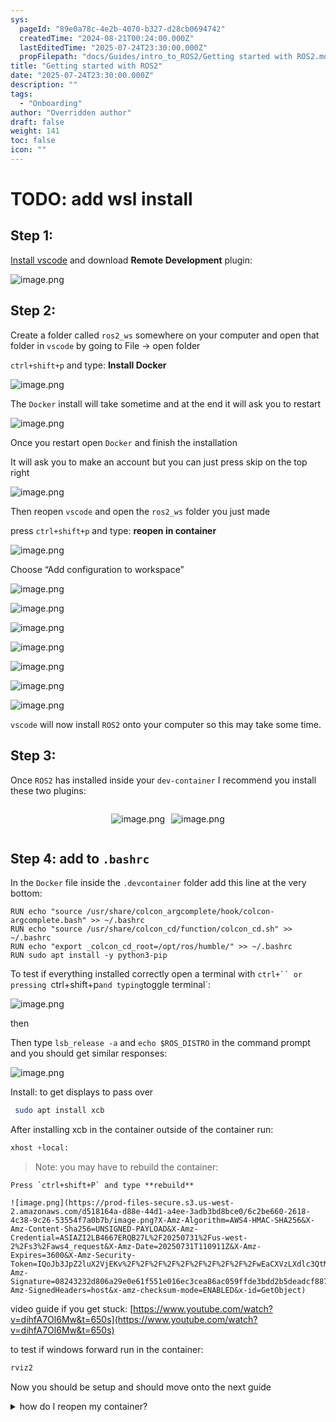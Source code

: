 ```yaml
---
sys:
  pageId: "89e0a78c-4e2b-4070-b327-d28cb0694742"
  createdTime: "2024-08-21T00:24:00.000Z"
  lastEditedTime: "2025-07-24T23:30:00.000Z"
  propFilepath: "docs/Guides/intro_to_ROS2/Getting started with ROS2.md"
title: "Getting started with ROS2"
date: "2025-07-24T23:30:00.000Z"
description: ""
tags:
  - "Onboarding"
author: "Overridden author"
draft: false
weight: 141
toc: false
icon: ""
---
```


# TODO: add wsl install

## Step 1:

[Install vscode](https://code.visualstudio.com/download) and download **Remote Development** plugin:

![image.png](https://prod-files-secure.s3.us-west-2.amazonaws.com/d518164a-d88e-44d1-a4ee-3adb3bd8bce0/efb52993-1881-4a40-b95e-6f020334f022/image.png?X-Amz-Algorithm=AWS4-HMAC-SHA256&X-Amz-Content-Sha256=UNSIGNED-PAYLOAD&X-Amz-Credential=ASIAZI2LB466SDC74PJZ%2F20250731%2Fus-west-2%2Fs3%2Faws4_request&X-Amz-Date=20250731T110900Z&X-Amz-Expires=3600&X-Amz-Security-Token=IQoJb3JpZ2luX2VjEKn%2F%2F%2F%2F%2F%2F%2F%2F%2F%2FwEaCXVzLXdlc3QtMiJHMEUCIF1iXCOC4CSnoJ7IeiVbQh6bxsjklutmriSQMnfogo7IAiEAoqg7kZXm7IoKAHXa7mA2FDpjibVrGUVHigbjq5jJRycqiAQI0f%2F%2F%2F%2F%2F%2F%2F%2F%2F%2FARAAGgw2Mzc0MjMxODM4MDUiDENXUS7LoGy5cQuIDCrcA9B%2BxcHpRBdYsMqB30wU3c1Eazv2V%2FHeJcaBhYxM6kVvLHE54ce2hqTSRUvXjoyV0SqwvT5qFlpO6jaRxSpm08bY%2FW3LqqcJgWEw0XrDLOYM6pwHzeAGLIVBDSQpWSbJF8V6DwngdPB7Em39qBXSN6ScqdsaGIfEsMwy5valnB9LmOUTK0a%2FpW%2FYmhpWwydu8DunsTtXxYaazz%2BQSlxMDLkxDXxjdoZdAmLktwkjVV0P8MDYMI2loC4HBQ5gj5VMwT81wnmSNAyQSDQvWuc4bmUIjtd5L7dJzrZJS%2Bhsgmc4PIuNkkdq0IUC0Zv%2BAD%2FFdExoEKWDkiS131bmnyl4AvMi9L6zzZ91%2FWTIv%2BlsjtlkuzEiSYqOeu1i3S9aoFFVLNnuRPz8Y%2FQuWzqZzBvrxhVR1%2Bfny3pTol4FQLjAgI0qcOG2JKaYlGkSqR1%2BvLcbFmcTYd6gz0w5U%2BktNmAdUbDcP%2B2X43aQZjFX7ZmzFCITUYcEH%2Bh%2BNgCh69HynWqg%2BxGmnH5TM5V%2BZc0diTkcNoHTjq2GWpC38JnHr%2Bd2LHowct4JYK%2F5Q1S5wqoTxg07s429iNjGOQYzJ9HE%2FRifGt1ZH87PlVktNarmZTLNJyf19lYt88WH%2Bih%2BQw%2FdMNzOrMQGOqUBQ64eqORbiVDnKgs2h7Es7Dl0mphycKI00FPpUdoy0BS4ErJKA66%2BeeYcmwl%2FVoM4kadNQLl22s8nCsOy1%2Ff%2FeQvSSEtnwtetLaVgbEE6iGfKIXtemoPjJnlFC53sbzdbIRk4f0nF3fduEaO1Vc8if3NrCdY9X39dF9LaLzwj6k6ILDlrA3ofdbfgqjhk1VnQvEhq%2FNXRZOPStTCaHESMRzn%2BIzZC&X-Amz-Signature=06c54a286a53a0477c98d7bc5c1568e97a79cb510b5e0764eb49ff404a198f71&X-Amz-SignedHeaders=host&x-amz-checksum-mode=ENABLED&x-id=GetObject)

## Step 2:

Create a folder called `ros2_ws` somewhere on your computer and open that folder in `vscode` by going to File → open folder 

`ctrl+shift+p` and type: **Install Docker**

![image.png](https://prod-files-secure.s3.us-west-2.amazonaws.com/d518164a-d88e-44d1-a4ee-3adb3bd8bce0/2269dc0e-1cd5-47ff-bceb-c04ad9b2eab0/image.png?X-Amz-Algorithm=AWS4-HMAC-SHA256&X-Amz-Content-Sha256=UNSIGNED-PAYLOAD&X-Amz-Credential=ASIAZI2LB466SDC74PJZ%2F20250731%2Fus-west-2%2Fs3%2Faws4_request&X-Amz-Date=20250731T110900Z&X-Amz-Expires=3600&X-Amz-Security-Token=IQoJb3JpZ2luX2VjEKn%2F%2F%2F%2F%2F%2F%2F%2F%2F%2FwEaCXVzLXdlc3QtMiJHMEUCIF1iXCOC4CSnoJ7IeiVbQh6bxsjklutmriSQMnfogo7IAiEAoqg7kZXm7IoKAHXa7mA2FDpjibVrGUVHigbjq5jJRycqiAQI0f%2F%2F%2F%2F%2F%2F%2F%2F%2F%2FARAAGgw2Mzc0MjMxODM4MDUiDENXUS7LoGy5cQuIDCrcA9B%2BxcHpRBdYsMqB30wU3c1Eazv2V%2FHeJcaBhYxM6kVvLHE54ce2hqTSRUvXjoyV0SqwvT5qFlpO6jaRxSpm08bY%2FW3LqqcJgWEw0XrDLOYM6pwHzeAGLIVBDSQpWSbJF8V6DwngdPB7Em39qBXSN6ScqdsaGIfEsMwy5valnB9LmOUTK0a%2FpW%2FYmhpWwydu8DunsTtXxYaazz%2BQSlxMDLkxDXxjdoZdAmLktwkjVV0P8MDYMI2loC4HBQ5gj5VMwT81wnmSNAyQSDQvWuc4bmUIjtd5L7dJzrZJS%2Bhsgmc4PIuNkkdq0IUC0Zv%2BAD%2FFdExoEKWDkiS131bmnyl4AvMi9L6zzZ91%2FWTIv%2BlsjtlkuzEiSYqOeu1i3S9aoFFVLNnuRPz8Y%2FQuWzqZzBvrxhVR1%2Bfny3pTol4FQLjAgI0qcOG2JKaYlGkSqR1%2BvLcbFmcTYd6gz0w5U%2BktNmAdUbDcP%2B2X43aQZjFX7ZmzFCITUYcEH%2Bh%2BNgCh69HynWqg%2BxGmnH5TM5V%2BZc0diTkcNoHTjq2GWpC38JnHr%2Bd2LHowct4JYK%2F5Q1S5wqoTxg07s429iNjGOQYzJ9HE%2FRifGt1ZH87PlVktNarmZTLNJyf19lYt88WH%2Bih%2BQw%2FdMNzOrMQGOqUBQ64eqORbiVDnKgs2h7Es7Dl0mphycKI00FPpUdoy0BS4ErJKA66%2BeeYcmwl%2FVoM4kadNQLl22s8nCsOy1%2Ff%2FeQvSSEtnwtetLaVgbEE6iGfKIXtemoPjJnlFC53sbzdbIRk4f0nF3fduEaO1Vc8if3NrCdY9X39dF9LaLzwj6k6ILDlrA3ofdbfgqjhk1VnQvEhq%2FNXRZOPStTCaHESMRzn%2BIzZC&X-Amz-Signature=528971bf9d5f48cb8347fdad250221ed99c1b553245b9cb5d0c283253c6e216b&X-Amz-SignedHeaders=host&x-amz-checksum-mode=ENABLED&x-id=GetObject)

The `Docker` install will take sometime and at the end it will ask you to restart

![image.png](https://prod-files-secure.s3.us-west-2.amazonaws.com/d518164a-d88e-44d1-a4ee-3adb3bd8bce0/ed233f78-be33-4b1f-b89c-9c346c0e961e/image.png?X-Amz-Algorithm=AWS4-HMAC-SHA256&X-Amz-Content-Sha256=UNSIGNED-PAYLOAD&X-Amz-Credential=ASIAZI2LB466SDC74PJZ%2F20250731%2Fus-west-2%2Fs3%2Faws4_request&X-Amz-Date=20250731T110900Z&X-Amz-Expires=3600&X-Amz-Security-Token=IQoJb3JpZ2luX2VjEKn%2F%2F%2F%2F%2F%2F%2F%2F%2F%2FwEaCXVzLXdlc3QtMiJHMEUCIF1iXCOC4CSnoJ7IeiVbQh6bxsjklutmriSQMnfogo7IAiEAoqg7kZXm7IoKAHXa7mA2FDpjibVrGUVHigbjq5jJRycqiAQI0f%2F%2F%2F%2F%2F%2F%2F%2F%2F%2FARAAGgw2Mzc0MjMxODM4MDUiDENXUS7LoGy5cQuIDCrcA9B%2BxcHpRBdYsMqB30wU3c1Eazv2V%2FHeJcaBhYxM6kVvLHE54ce2hqTSRUvXjoyV0SqwvT5qFlpO6jaRxSpm08bY%2FW3LqqcJgWEw0XrDLOYM6pwHzeAGLIVBDSQpWSbJF8V6DwngdPB7Em39qBXSN6ScqdsaGIfEsMwy5valnB9LmOUTK0a%2FpW%2FYmhpWwydu8DunsTtXxYaazz%2BQSlxMDLkxDXxjdoZdAmLktwkjVV0P8MDYMI2loC4HBQ5gj5VMwT81wnmSNAyQSDQvWuc4bmUIjtd5L7dJzrZJS%2Bhsgmc4PIuNkkdq0IUC0Zv%2BAD%2FFdExoEKWDkiS131bmnyl4AvMi9L6zzZ91%2FWTIv%2BlsjtlkuzEiSYqOeu1i3S9aoFFVLNnuRPz8Y%2FQuWzqZzBvrxhVR1%2Bfny3pTol4FQLjAgI0qcOG2JKaYlGkSqR1%2BvLcbFmcTYd6gz0w5U%2BktNmAdUbDcP%2B2X43aQZjFX7ZmzFCITUYcEH%2Bh%2BNgCh69HynWqg%2BxGmnH5TM5V%2BZc0diTkcNoHTjq2GWpC38JnHr%2Bd2LHowct4JYK%2F5Q1S5wqoTxg07s429iNjGOQYzJ9HE%2FRifGt1ZH87PlVktNarmZTLNJyf19lYt88WH%2Bih%2BQw%2FdMNzOrMQGOqUBQ64eqORbiVDnKgs2h7Es7Dl0mphycKI00FPpUdoy0BS4ErJKA66%2BeeYcmwl%2FVoM4kadNQLl22s8nCsOy1%2Ff%2FeQvSSEtnwtetLaVgbEE6iGfKIXtemoPjJnlFC53sbzdbIRk4f0nF3fduEaO1Vc8if3NrCdY9X39dF9LaLzwj6k6ILDlrA3ofdbfgqjhk1VnQvEhq%2FNXRZOPStTCaHESMRzn%2BIzZC&X-Amz-Signature=fe5537d5f0fe93a9df9bdfbb720785e646a3a057bb3cd37fcc3787b1a696b80a&X-Amz-SignedHeaders=host&x-amz-checksum-mode=ENABLED&x-id=GetObject)

Once you restart open `Docker` and finish the installation

It will ask you to make an account but you can just press skip on the top right

![image.png](https://prod-files-secure.s3.us-west-2.amazonaws.com/d518164a-d88e-44d1-a4ee-3adb3bd8bce0/21010ad9-1659-4fd9-9f59-9932a09b2a3d/image.png?X-Amz-Algorithm=AWS4-HMAC-SHA256&X-Amz-Content-Sha256=UNSIGNED-PAYLOAD&X-Amz-Credential=ASIAZI2LB466SDC74PJZ%2F20250731%2Fus-west-2%2Fs3%2Faws4_request&X-Amz-Date=20250731T110900Z&X-Amz-Expires=3600&X-Amz-Security-Token=IQoJb3JpZ2luX2VjEKn%2F%2F%2F%2F%2F%2F%2F%2F%2F%2FwEaCXVzLXdlc3QtMiJHMEUCIF1iXCOC4CSnoJ7IeiVbQh6bxsjklutmriSQMnfogo7IAiEAoqg7kZXm7IoKAHXa7mA2FDpjibVrGUVHigbjq5jJRycqiAQI0f%2F%2F%2F%2F%2F%2F%2F%2F%2F%2FARAAGgw2Mzc0MjMxODM4MDUiDENXUS7LoGy5cQuIDCrcA9B%2BxcHpRBdYsMqB30wU3c1Eazv2V%2FHeJcaBhYxM6kVvLHE54ce2hqTSRUvXjoyV0SqwvT5qFlpO6jaRxSpm08bY%2FW3LqqcJgWEw0XrDLOYM6pwHzeAGLIVBDSQpWSbJF8V6DwngdPB7Em39qBXSN6ScqdsaGIfEsMwy5valnB9LmOUTK0a%2FpW%2FYmhpWwydu8DunsTtXxYaazz%2BQSlxMDLkxDXxjdoZdAmLktwkjVV0P8MDYMI2loC4HBQ5gj5VMwT81wnmSNAyQSDQvWuc4bmUIjtd5L7dJzrZJS%2Bhsgmc4PIuNkkdq0IUC0Zv%2BAD%2FFdExoEKWDkiS131bmnyl4AvMi9L6zzZ91%2FWTIv%2BlsjtlkuzEiSYqOeu1i3S9aoFFVLNnuRPz8Y%2FQuWzqZzBvrxhVR1%2Bfny3pTol4FQLjAgI0qcOG2JKaYlGkSqR1%2BvLcbFmcTYd6gz0w5U%2BktNmAdUbDcP%2B2X43aQZjFX7ZmzFCITUYcEH%2Bh%2BNgCh69HynWqg%2BxGmnH5TM5V%2BZc0diTkcNoHTjq2GWpC38JnHr%2Bd2LHowct4JYK%2F5Q1S5wqoTxg07s429iNjGOQYzJ9HE%2FRifGt1ZH87PlVktNarmZTLNJyf19lYt88WH%2Bih%2BQw%2FdMNzOrMQGOqUBQ64eqORbiVDnKgs2h7Es7Dl0mphycKI00FPpUdoy0BS4ErJKA66%2BeeYcmwl%2FVoM4kadNQLl22s8nCsOy1%2Ff%2FeQvSSEtnwtetLaVgbEE6iGfKIXtemoPjJnlFC53sbzdbIRk4f0nF3fduEaO1Vc8if3NrCdY9X39dF9LaLzwj6k6ILDlrA3ofdbfgqjhk1VnQvEhq%2FNXRZOPStTCaHESMRzn%2BIzZC&X-Amz-Signature=8fb936b816eb3abb513dbd84fa51114237b1617ece7f0cdc7ee2f673c37e5fc3&X-Amz-SignedHeaders=host&x-amz-checksum-mode=ENABLED&x-id=GetObject)

Then reopen `vscode` and open the `ros2_ws` folder you just made

press `ctrl+shift+p` and type: **reopen in container**

![image.png](https://prod-files-secure.s3.us-west-2.amazonaws.com/d518164a-d88e-44d1-a4ee-3adb3bd8bce0/4e93b8c2-41ad-488c-8095-c74205196118/image.png?X-Amz-Algorithm=AWS4-HMAC-SHA256&X-Amz-Content-Sha256=UNSIGNED-PAYLOAD&X-Amz-Credential=ASIAZI2LB466SDC74PJZ%2F20250731%2Fus-west-2%2Fs3%2Faws4_request&X-Amz-Date=20250731T110900Z&X-Amz-Expires=3600&X-Amz-Security-Token=IQoJb3JpZ2luX2VjEKn%2F%2F%2F%2F%2F%2F%2F%2F%2F%2FwEaCXVzLXdlc3QtMiJHMEUCIF1iXCOC4CSnoJ7IeiVbQh6bxsjklutmriSQMnfogo7IAiEAoqg7kZXm7IoKAHXa7mA2FDpjibVrGUVHigbjq5jJRycqiAQI0f%2F%2F%2F%2F%2F%2F%2F%2F%2F%2FARAAGgw2Mzc0MjMxODM4MDUiDENXUS7LoGy5cQuIDCrcA9B%2BxcHpRBdYsMqB30wU3c1Eazv2V%2FHeJcaBhYxM6kVvLHE54ce2hqTSRUvXjoyV0SqwvT5qFlpO6jaRxSpm08bY%2FW3LqqcJgWEw0XrDLOYM6pwHzeAGLIVBDSQpWSbJF8V6DwngdPB7Em39qBXSN6ScqdsaGIfEsMwy5valnB9LmOUTK0a%2FpW%2FYmhpWwydu8DunsTtXxYaazz%2BQSlxMDLkxDXxjdoZdAmLktwkjVV0P8MDYMI2loC4HBQ5gj5VMwT81wnmSNAyQSDQvWuc4bmUIjtd5L7dJzrZJS%2Bhsgmc4PIuNkkdq0IUC0Zv%2BAD%2FFdExoEKWDkiS131bmnyl4AvMi9L6zzZ91%2FWTIv%2BlsjtlkuzEiSYqOeu1i3S9aoFFVLNnuRPz8Y%2FQuWzqZzBvrxhVR1%2Bfny3pTol4FQLjAgI0qcOG2JKaYlGkSqR1%2BvLcbFmcTYd6gz0w5U%2BktNmAdUbDcP%2B2X43aQZjFX7ZmzFCITUYcEH%2Bh%2BNgCh69HynWqg%2BxGmnH5TM5V%2BZc0diTkcNoHTjq2GWpC38JnHr%2Bd2LHowct4JYK%2F5Q1S5wqoTxg07s429iNjGOQYzJ9HE%2FRifGt1ZH87PlVktNarmZTLNJyf19lYt88WH%2Bih%2BQw%2FdMNzOrMQGOqUBQ64eqORbiVDnKgs2h7Es7Dl0mphycKI00FPpUdoy0BS4ErJKA66%2BeeYcmwl%2FVoM4kadNQLl22s8nCsOy1%2Ff%2FeQvSSEtnwtetLaVgbEE6iGfKIXtemoPjJnlFC53sbzdbIRk4f0nF3fduEaO1Vc8if3NrCdY9X39dF9LaLzwj6k6ILDlrA3ofdbfgqjhk1VnQvEhq%2FNXRZOPStTCaHESMRzn%2BIzZC&X-Amz-Signature=e20c54bad481de03773005dee63dd1746d1c173537b1593e793d4eba71566271&X-Amz-SignedHeaders=host&x-amz-checksum-mode=ENABLED&x-id=GetObject)

Choose “Add configuration to workspace”

![image.png](https://prod-files-secure.s3.us-west-2.amazonaws.com/d518164a-d88e-44d1-a4ee-3adb3bd8bce0/9560b282-5060-4989-ba37-97e7b2c22476/image.png?X-Amz-Algorithm=AWS4-HMAC-SHA256&X-Amz-Content-Sha256=UNSIGNED-PAYLOAD&X-Amz-Credential=ASIAZI2LB466SDC74PJZ%2F20250731%2Fus-west-2%2Fs3%2Faws4_request&X-Amz-Date=20250731T110900Z&X-Amz-Expires=3600&X-Amz-Security-Token=IQoJb3JpZ2luX2VjEKn%2F%2F%2F%2F%2F%2F%2F%2F%2F%2FwEaCXVzLXdlc3QtMiJHMEUCIF1iXCOC4CSnoJ7IeiVbQh6bxsjklutmriSQMnfogo7IAiEAoqg7kZXm7IoKAHXa7mA2FDpjibVrGUVHigbjq5jJRycqiAQI0f%2F%2F%2F%2F%2F%2F%2F%2F%2F%2FARAAGgw2Mzc0MjMxODM4MDUiDENXUS7LoGy5cQuIDCrcA9B%2BxcHpRBdYsMqB30wU3c1Eazv2V%2FHeJcaBhYxM6kVvLHE54ce2hqTSRUvXjoyV0SqwvT5qFlpO6jaRxSpm08bY%2FW3LqqcJgWEw0XrDLOYM6pwHzeAGLIVBDSQpWSbJF8V6DwngdPB7Em39qBXSN6ScqdsaGIfEsMwy5valnB9LmOUTK0a%2FpW%2FYmhpWwydu8DunsTtXxYaazz%2BQSlxMDLkxDXxjdoZdAmLktwkjVV0P8MDYMI2loC4HBQ5gj5VMwT81wnmSNAyQSDQvWuc4bmUIjtd5L7dJzrZJS%2Bhsgmc4PIuNkkdq0IUC0Zv%2BAD%2FFdExoEKWDkiS131bmnyl4AvMi9L6zzZ91%2FWTIv%2BlsjtlkuzEiSYqOeu1i3S9aoFFVLNnuRPz8Y%2FQuWzqZzBvrxhVR1%2Bfny3pTol4FQLjAgI0qcOG2JKaYlGkSqR1%2BvLcbFmcTYd6gz0w5U%2BktNmAdUbDcP%2B2X43aQZjFX7ZmzFCITUYcEH%2Bh%2BNgCh69HynWqg%2BxGmnH5TM5V%2BZc0diTkcNoHTjq2GWpC38JnHr%2Bd2LHowct4JYK%2F5Q1S5wqoTxg07s429iNjGOQYzJ9HE%2FRifGt1ZH87PlVktNarmZTLNJyf19lYt88WH%2Bih%2BQw%2FdMNzOrMQGOqUBQ64eqORbiVDnKgs2h7Es7Dl0mphycKI00FPpUdoy0BS4ErJKA66%2BeeYcmwl%2FVoM4kadNQLl22s8nCsOy1%2Ff%2FeQvSSEtnwtetLaVgbEE6iGfKIXtemoPjJnlFC53sbzdbIRk4f0nF3fduEaO1Vc8if3NrCdY9X39dF9LaLzwj6k6ILDlrA3ofdbfgqjhk1VnQvEhq%2FNXRZOPStTCaHESMRzn%2BIzZC&X-Amz-Signature=5f5f5a03d3bbb050ea90eb782df09601d90ee857889169cba7412d5a41954356&X-Amz-SignedHeaders=host&x-amz-checksum-mode=ENABLED&x-id=GetObject)

![image.png](https://prod-files-secure.s3.us-west-2.amazonaws.com/d518164a-d88e-44d1-a4ee-3adb3bd8bce0/2ee63f81-886b-48e8-a553-dc6e5eac99e4/image.png?X-Amz-Algorithm=AWS4-HMAC-SHA256&X-Amz-Content-Sha256=UNSIGNED-PAYLOAD&X-Amz-Credential=ASIAZI2LB466SDC74PJZ%2F20250731%2Fus-west-2%2Fs3%2Faws4_request&X-Amz-Date=20250731T110900Z&X-Amz-Expires=3600&X-Amz-Security-Token=IQoJb3JpZ2luX2VjEKn%2F%2F%2F%2F%2F%2F%2F%2F%2F%2FwEaCXVzLXdlc3QtMiJHMEUCIF1iXCOC4CSnoJ7IeiVbQh6bxsjklutmriSQMnfogo7IAiEAoqg7kZXm7IoKAHXa7mA2FDpjibVrGUVHigbjq5jJRycqiAQI0f%2F%2F%2F%2F%2F%2F%2F%2F%2F%2FARAAGgw2Mzc0MjMxODM4MDUiDENXUS7LoGy5cQuIDCrcA9B%2BxcHpRBdYsMqB30wU3c1Eazv2V%2FHeJcaBhYxM6kVvLHE54ce2hqTSRUvXjoyV0SqwvT5qFlpO6jaRxSpm08bY%2FW3LqqcJgWEw0XrDLOYM6pwHzeAGLIVBDSQpWSbJF8V6DwngdPB7Em39qBXSN6ScqdsaGIfEsMwy5valnB9LmOUTK0a%2FpW%2FYmhpWwydu8DunsTtXxYaazz%2BQSlxMDLkxDXxjdoZdAmLktwkjVV0P8MDYMI2loC4HBQ5gj5VMwT81wnmSNAyQSDQvWuc4bmUIjtd5L7dJzrZJS%2Bhsgmc4PIuNkkdq0IUC0Zv%2BAD%2FFdExoEKWDkiS131bmnyl4AvMi9L6zzZ91%2FWTIv%2BlsjtlkuzEiSYqOeu1i3S9aoFFVLNnuRPz8Y%2FQuWzqZzBvrxhVR1%2Bfny3pTol4FQLjAgI0qcOG2JKaYlGkSqR1%2BvLcbFmcTYd6gz0w5U%2BktNmAdUbDcP%2B2X43aQZjFX7ZmzFCITUYcEH%2Bh%2BNgCh69HynWqg%2BxGmnH5TM5V%2BZc0diTkcNoHTjq2GWpC38JnHr%2Bd2LHowct4JYK%2F5Q1S5wqoTxg07s429iNjGOQYzJ9HE%2FRifGt1ZH87PlVktNarmZTLNJyf19lYt88WH%2Bih%2BQw%2FdMNzOrMQGOqUBQ64eqORbiVDnKgs2h7Es7Dl0mphycKI00FPpUdoy0BS4ErJKA66%2BeeYcmwl%2FVoM4kadNQLl22s8nCsOy1%2Ff%2FeQvSSEtnwtetLaVgbEE6iGfKIXtemoPjJnlFC53sbzdbIRk4f0nF3fduEaO1Vc8if3NrCdY9X39dF9LaLzwj6k6ILDlrA3ofdbfgqjhk1VnQvEhq%2FNXRZOPStTCaHESMRzn%2BIzZC&X-Amz-Signature=494beadb9e90f23a1cc50e79dab58395234657058db127908612fd6e1a8d141c&X-Amz-SignedHeaders=host&x-amz-checksum-mode=ENABLED&x-id=GetObject)

![image.png](https://prod-files-secure.s3.us-west-2.amazonaws.com/d518164a-d88e-44d1-a4ee-3adb3bd8bce0/e0fd626c-c8b6-4b2c-95d1-fa4c26514504/image.png?X-Amz-Algorithm=AWS4-HMAC-SHA256&X-Amz-Content-Sha256=UNSIGNED-PAYLOAD&X-Amz-Credential=ASIAZI2LB466SDC74PJZ%2F20250731%2Fus-west-2%2Fs3%2Faws4_request&X-Amz-Date=20250731T110900Z&X-Amz-Expires=3600&X-Amz-Security-Token=IQoJb3JpZ2luX2VjEKn%2F%2F%2F%2F%2F%2F%2F%2F%2F%2FwEaCXVzLXdlc3QtMiJHMEUCIF1iXCOC4CSnoJ7IeiVbQh6bxsjklutmriSQMnfogo7IAiEAoqg7kZXm7IoKAHXa7mA2FDpjibVrGUVHigbjq5jJRycqiAQI0f%2F%2F%2F%2F%2F%2F%2F%2F%2F%2FARAAGgw2Mzc0MjMxODM4MDUiDENXUS7LoGy5cQuIDCrcA9B%2BxcHpRBdYsMqB30wU3c1Eazv2V%2FHeJcaBhYxM6kVvLHE54ce2hqTSRUvXjoyV0SqwvT5qFlpO6jaRxSpm08bY%2FW3LqqcJgWEw0XrDLOYM6pwHzeAGLIVBDSQpWSbJF8V6DwngdPB7Em39qBXSN6ScqdsaGIfEsMwy5valnB9LmOUTK0a%2FpW%2FYmhpWwydu8DunsTtXxYaazz%2BQSlxMDLkxDXxjdoZdAmLktwkjVV0P8MDYMI2loC4HBQ5gj5VMwT81wnmSNAyQSDQvWuc4bmUIjtd5L7dJzrZJS%2Bhsgmc4PIuNkkdq0IUC0Zv%2BAD%2FFdExoEKWDkiS131bmnyl4AvMi9L6zzZ91%2FWTIv%2BlsjtlkuzEiSYqOeu1i3S9aoFFVLNnuRPz8Y%2FQuWzqZzBvrxhVR1%2Bfny3pTol4FQLjAgI0qcOG2JKaYlGkSqR1%2BvLcbFmcTYd6gz0w5U%2BktNmAdUbDcP%2B2X43aQZjFX7ZmzFCITUYcEH%2Bh%2BNgCh69HynWqg%2BxGmnH5TM5V%2BZc0diTkcNoHTjq2GWpC38JnHr%2Bd2LHowct4JYK%2F5Q1S5wqoTxg07s429iNjGOQYzJ9HE%2FRifGt1ZH87PlVktNarmZTLNJyf19lYt88WH%2Bih%2BQw%2FdMNzOrMQGOqUBQ64eqORbiVDnKgs2h7Es7Dl0mphycKI00FPpUdoy0BS4ErJKA66%2BeeYcmwl%2FVoM4kadNQLl22s8nCsOy1%2Ff%2FeQvSSEtnwtetLaVgbEE6iGfKIXtemoPjJnlFC53sbzdbIRk4f0nF3fduEaO1Vc8if3NrCdY9X39dF9LaLzwj6k6ILDlrA3ofdbfgqjhk1VnQvEhq%2FNXRZOPStTCaHESMRzn%2BIzZC&X-Amz-Signature=b2e3884c0634da9f1ca2ab4c743b8422224dd77b2caaa3e63aec37013c409d4b&X-Amz-SignedHeaders=host&x-amz-checksum-mode=ENABLED&x-id=GetObject)

![image.png](https://prod-files-secure.s3.us-west-2.amazonaws.com/d518164a-d88e-44d1-a4ee-3adb3bd8bce0/a2e13f50-d2ab-4719-a4c2-7ced634bfc9d/image.png?X-Amz-Algorithm=AWS4-HMAC-SHA256&X-Amz-Content-Sha256=UNSIGNED-PAYLOAD&X-Amz-Credential=ASIAZI2LB466SDC74PJZ%2F20250731%2Fus-west-2%2Fs3%2Faws4_request&X-Amz-Date=20250731T110900Z&X-Amz-Expires=3600&X-Amz-Security-Token=IQoJb3JpZ2luX2VjEKn%2F%2F%2F%2F%2F%2F%2F%2F%2F%2FwEaCXVzLXdlc3QtMiJHMEUCIF1iXCOC4CSnoJ7IeiVbQh6bxsjklutmriSQMnfogo7IAiEAoqg7kZXm7IoKAHXa7mA2FDpjibVrGUVHigbjq5jJRycqiAQI0f%2F%2F%2F%2F%2F%2F%2F%2F%2F%2FARAAGgw2Mzc0MjMxODM4MDUiDENXUS7LoGy5cQuIDCrcA9B%2BxcHpRBdYsMqB30wU3c1Eazv2V%2FHeJcaBhYxM6kVvLHE54ce2hqTSRUvXjoyV0SqwvT5qFlpO6jaRxSpm08bY%2FW3LqqcJgWEw0XrDLOYM6pwHzeAGLIVBDSQpWSbJF8V6DwngdPB7Em39qBXSN6ScqdsaGIfEsMwy5valnB9LmOUTK0a%2FpW%2FYmhpWwydu8DunsTtXxYaazz%2BQSlxMDLkxDXxjdoZdAmLktwkjVV0P8MDYMI2loC4HBQ5gj5VMwT81wnmSNAyQSDQvWuc4bmUIjtd5L7dJzrZJS%2Bhsgmc4PIuNkkdq0IUC0Zv%2BAD%2FFdExoEKWDkiS131bmnyl4AvMi9L6zzZ91%2FWTIv%2BlsjtlkuzEiSYqOeu1i3S9aoFFVLNnuRPz8Y%2FQuWzqZzBvrxhVR1%2Bfny3pTol4FQLjAgI0qcOG2JKaYlGkSqR1%2BvLcbFmcTYd6gz0w5U%2BktNmAdUbDcP%2B2X43aQZjFX7ZmzFCITUYcEH%2Bh%2BNgCh69HynWqg%2BxGmnH5TM5V%2BZc0diTkcNoHTjq2GWpC38JnHr%2Bd2LHowct4JYK%2F5Q1S5wqoTxg07s429iNjGOQYzJ9HE%2FRifGt1ZH87PlVktNarmZTLNJyf19lYt88WH%2Bih%2BQw%2FdMNzOrMQGOqUBQ64eqORbiVDnKgs2h7Es7Dl0mphycKI00FPpUdoy0BS4ErJKA66%2BeeYcmwl%2FVoM4kadNQLl22s8nCsOy1%2Ff%2FeQvSSEtnwtetLaVgbEE6iGfKIXtemoPjJnlFC53sbzdbIRk4f0nF3fduEaO1Vc8if3NrCdY9X39dF9LaLzwj6k6ILDlrA3ofdbfgqjhk1VnQvEhq%2FNXRZOPStTCaHESMRzn%2BIzZC&X-Amz-Signature=835e3969d31df5fbe093ff564f85bbda9c1f347cf72f3175079cbfad68c0cc7d&X-Amz-SignedHeaders=host&x-amz-checksum-mode=ENABLED&x-id=GetObject)

![image.png](https://prod-files-secure.s3.us-west-2.amazonaws.com/d518164a-d88e-44d1-a4ee-3adb3bd8bce0/6cc478ad-aaba-4bf7-9fcc-403277ab896c/image.png?X-Amz-Algorithm=AWS4-HMAC-SHA256&X-Amz-Content-Sha256=UNSIGNED-PAYLOAD&X-Amz-Credential=ASIAZI2LB466SDC74PJZ%2F20250731%2Fus-west-2%2Fs3%2Faws4_request&X-Amz-Date=20250731T110900Z&X-Amz-Expires=3600&X-Amz-Security-Token=IQoJb3JpZ2luX2VjEKn%2F%2F%2F%2F%2F%2F%2F%2F%2F%2FwEaCXVzLXdlc3QtMiJHMEUCIF1iXCOC4CSnoJ7IeiVbQh6bxsjklutmriSQMnfogo7IAiEAoqg7kZXm7IoKAHXa7mA2FDpjibVrGUVHigbjq5jJRycqiAQI0f%2F%2F%2F%2F%2F%2F%2F%2F%2F%2FARAAGgw2Mzc0MjMxODM4MDUiDENXUS7LoGy5cQuIDCrcA9B%2BxcHpRBdYsMqB30wU3c1Eazv2V%2FHeJcaBhYxM6kVvLHE54ce2hqTSRUvXjoyV0SqwvT5qFlpO6jaRxSpm08bY%2FW3LqqcJgWEw0XrDLOYM6pwHzeAGLIVBDSQpWSbJF8V6DwngdPB7Em39qBXSN6ScqdsaGIfEsMwy5valnB9LmOUTK0a%2FpW%2FYmhpWwydu8DunsTtXxYaazz%2BQSlxMDLkxDXxjdoZdAmLktwkjVV0P8MDYMI2loC4HBQ5gj5VMwT81wnmSNAyQSDQvWuc4bmUIjtd5L7dJzrZJS%2Bhsgmc4PIuNkkdq0IUC0Zv%2BAD%2FFdExoEKWDkiS131bmnyl4AvMi9L6zzZ91%2FWTIv%2BlsjtlkuzEiSYqOeu1i3S9aoFFVLNnuRPz8Y%2FQuWzqZzBvrxhVR1%2Bfny3pTol4FQLjAgI0qcOG2JKaYlGkSqR1%2BvLcbFmcTYd6gz0w5U%2BktNmAdUbDcP%2B2X43aQZjFX7ZmzFCITUYcEH%2Bh%2BNgCh69HynWqg%2BxGmnH5TM5V%2BZc0diTkcNoHTjq2GWpC38JnHr%2Bd2LHowct4JYK%2F5Q1S5wqoTxg07s429iNjGOQYzJ9HE%2FRifGt1ZH87PlVktNarmZTLNJyf19lYt88WH%2Bih%2BQw%2FdMNzOrMQGOqUBQ64eqORbiVDnKgs2h7Es7Dl0mphycKI00FPpUdoy0BS4ErJKA66%2BeeYcmwl%2FVoM4kadNQLl22s8nCsOy1%2Ff%2FeQvSSEtnwtetLaVgbEE6iGfKIXtemoPjJnlFC53sbzdbIRk4f0nF3fduEaO1Vc8if3NrCdY9X39dF9LaLzwj6k6ILDlrA3ofdbfgqjhk1VnQvEhq%2FNXRZOPStTCaHESMRzn%2BIzZC&X-Amz-Signature=b765493d82cf0204c96ac34259da2ab84636339f20e6bf28f55149497d494ae8&X-Amz-SignedHeaders=host&x-amz-checksum-mode=ENABLED&x-id=GetObject)

![image.png](https://prod-files-secure.s3.us-west-2.amazonaws.com/d518164a-d88e-44d1-a4ee-3adb3bd8bce0/53255b28-f75e-430f-b9e3-c0ac8577e42b/image.png?X-Amz-Algorithm=AWS4-HMAC-SHA256&X-Amz-Content-Sha256=UNSIGNED-PAYLOAD&X-Amz-Credential=ASIAZI2LB466SDC74PJZ%2F20250731%2Fus-west-2%2Fs3%2Faws4_request&X-Amz-Date=20250731T110900Z&X-Amz-Expires=3600&X-Amz-Security-Token=IQoJb3JpZ2luX2VjEKn%2F%2F%2F%2F%2F%2F%2F%2F%2F%2FwEaCXVzLXdlc3QtMiJHMEUCIF1iXCOC4CSnoJ7IeiVbQh6bxsjklutmriSQMnfogo7IAiEAoqg7kZXm7IoKAHXa7mA2FDpjibVrGUVHigbjq5jJRycqiAQI0f%2F%2F%2F%2F%2F%2F%2F%2F%2F%2FARAAGgw2Mzc0MjMxODM4MDUiDENXUS7LoGy5cQuIDCrcA9B%2BxcHpRBdYsMqB30wU3c1Eazv2V%2FHeJcaBhYxM6kVvLHE54ce2hqTSRUvXjoyV0SqwvT5qFlpO6jaRxSpm08bY%2FW3LqqcJgWEw0XrDLOYM6pwHzeAGLIVBDSQpWSbJF8V6DwngdPB7Em39qBXSN6ScqdsaGIfEsMwy5valnB9LmOUTK0a%2FpW%2FYmhpWwydu8DunsTtXxYaazz%2BQSlxMDLkxDXxjdoZdAmLktwkjVV0P8MDYMI2loC4HBQ5gj5VMwT81wnmSNAyQSDQvWuc4bmUIjtd5L7dJzrZJS%2Bhsgmc4PIuNkkdq0IUC0Zv%2BAD%2FFdExoEKWDkiS131bmnyl4AvMi9L6zzZ91%2FWTIv%2BlsjtlkuzEiSYqOeu1i3S9aoFFVLNnuRPz8Y%2FQuWzqZzBvrxhVR1%2Bfny3pTol4FQLjAgI0qcOG2JKaYlGkSqR1%2BvLcbFmcTYd6gz0w5U%2BktNmAdUbDcP%2B2X43aQZjFX7ZmzFCITUYcEH%2Bh%2BNgCh69HynWqg%2BxGmnH5TM5V%2BZc0diTkcNoHTjq2GWpC38JnHr%2Bd2LHowct4JYK%2F5Q1S5wqoTxg07s429iNjGOQYzJ9HE%2FRifGt1ZH87PlVktNarmZTLNJyf19lYt88WH%2Bih%2BQw%2FdMNzOrMQGOqUBQ64eqORbiVDnKgs2h7Es7Dl0mphycKI00FPpUdoy0BS4ErJKA66%2BeeYcmwl%2FVoM4kadNQLl22s8nCsOy1%2Ff%2FeQvSSEtnwtetLaVgbEE6iGfKIXtemoPjJnlFC53sbzdbIRk4f0nF3fduEaO1Vc8if3NrCdY9X39dF9LaLzwj6k6ILDlrA3ofdbfgqjhk1VnQvEhq%2FNXRZOPStTCaHESMRzn%2BIzZC&X-Amz-Signature=888d9589d193d1d698054979a7f7052cb13a7a53389bd51afab3fd57527ec1b4&X-Amz-SignedHeaders=host&x-amz-checksum-mode=ENABLED&x-id=GetObject)

![image.png](https://prod-files-secure.s3.us-west-2.amazonaws.com/d518164a-d88e-44d1-a4ee-3adb3bd8bce0/7c562767-5af9-4ffb-97d1-327bcdf4ee00/image.png?X-Amz-Algorithm=AWS4-HMAC-SHA256&X-Amz-Content-Sha256=UNSIGNED-PAYLOAD&X-Amz-Credential=ASIAZI2LB466SDC74PJZ%2F20250731%2Fus-west-2%2Fs3%2Faws4_request&X-Amz-Date=20250731T110900Z&X-Amz-Expires=3600&X-Amz-Security-Token=IQoJb3JpZ2luX2VjEKn%2F%2F%2F%2F%2F%2F%2F%2F%2F%2FwEaCXVzLXdlc3QtMiJHMEUCIF1iXCOC4CSnoJ7IeiVbQh6bxsjklutmriSQMnfogo7IAiEAoqg7kZXm7IoKAHXa7mA2FDpjibVrGUVHigbjq5jJRycqiAQI0f%2F%2F%2F%2F%2F%2F%2F%2F%2F%2FARAAGgw2Mzc0MjMxODM4MDUiDENXUS7LoGy5cQuIDCrcA9B%2BxcHpRBdYsMqB30wU3c1Eazv2V%2FHeJcaBhYxM6kVvLHE54ce2hqTSRUvXjoyV0SqwvT5qFlpO6jaRxSpm08bY%2FW3LqqcJgWEw0XrDLOYM6pwHzeAGLIVBDSQpWSbJF8V6DwngdPB7Em39qBXSN6ScqdsaGIfEsMwy5valnB9LmOUTK0a%2FpW%2FYmhpWwydu8DunsTtXxYaazz%2BQSlxMDLkxDXxjdoZdAmLktwkjVV0P8MDYMI2loC4HBQ5gj5VMwT81wnmSNAyQSDQvWuc4bmUIjtd5L7dJzrZJS%2Bhsgmc4PIuNkkdq0IUC0Zv%2BAD%2FFdExoEKWDkiS131bmnyl4AvMi9L6zzZ91%2FWTIv%2BlsjtlkuzEiSYqOeu1i3S9aoFFVLNnuRPz8Y%2FQuWzqZzBvrxhVR1%2Bfny3pTol4FQLjAgI0qcOG2JKaYlGkSqR1%2BvLcbFmcTYd6gz0w5U%2BktNmAdUbDcP%2B2X43aQZjFX7ZmzFCITUYcEH%2Bh%2BNgCh69HynWqg%2BxGmnH5TM5V%2BZc0diTkcNoHTjq2GWpC38JnHr%2Bd2LHowct4JYK%2F5Q1S5wqoTxg07s429iNjGOQYzJ9HE%2FRifGt1ZH87PlVktNarmZTLNJyf19lYt88WH%2Bih%2BQw%2FdMNzOrMQGOqUBQ64eqORbiVDnKgs2h7Es7Dl0mphycKI00FPpUdoy0BS4ErJKA66%2BeeYcmwl%2FVoM4kadNQLl22s8nCsOy1%2Ff%2FeQvSSEtnwtetLaVgbEE6iGfKIXtemoPjJnlFC53sbzdbIRk4f0nF3fduEaO1Vc8if3NrCdY9X39dF9LaLzwj6k6ILDlrA3ofdbfgqjhk1VnQvEhq%2FNXRZOPStTCaHESMRzn%2BIzZC&X-Amz-Signature=e7bc3343e1527d9630e3bcd155157956be50ec667ee819cb93687f4162c38d96&X-Amz-SignedHeaders=host&x-amz-checksum-mode=ENABLED&x-id=GetObject)

`vscode` will now install `ROS2` onto your computer so this may take some time.

## Step 3:

Once `ROS2` has installed inside your `dev-container` I recommend you install these two plugins:

<div style="display: flex;flex-direction: row; column-gap:10px; max-width: 630px;justify-content: center;">
<div>

![image.png](https://prod-files-secure.s3.us-west-2.amazonaws.com/d518164a-d88e-44d1-a4ee-3adb3bd8bce0/3fc3d550-5a54-4ba1-ba6b-faa01cdb7369/image.png?X-Amz-Algorithm=AWS4-HMAC-SHA256&X-Amz-Content-Sha256=UNSIGNED-PAYLOAD&X-Amz-Credential=ASIAZI2LB46632YUCFSB%2F20250731%2Fus-west-2%2Fs3%2Faws4_request&X-Amz-Date=20250731T110909Z&X-Amz-Expires=3600&X-Amz-Security-Token=IQoJb3JpZ2luX2VjEKf%2F%2F%2F%2F%2F%2F%2F%2F%2F%2FwEaCXVzLXdlc3QtMiJIMEYCIQDT%2BTSPNdGAcBSEdIi0682X6TNBjUs9RUgtsTrdWkRZRQIhANYq5NxEsmz48nIVLPWcBRtszn1iKUwdR%2FBAffDrHdnUKogECND%2F%2F%2F%2F%2F%2F%2F%2F%2F%2FwEQABoMNjM3NDIzMTgzODA1Igw5kov7JrMp%2FQkSeW4q3ANQR4Jgq7%2FoCermKTYeITpJEtcubXjDDmQtjcMrbaNMZInv%2FCTofNM3hU5v%2FYEcur6SsSoarNNPC%2BFseJPrVGYwptxYjKw9k5kRzVLwG%2BVCKA1nvQbx5YV8CgBVK7429RrNVRYfGjQ%2FVRCRTUFi%2BgFtQJDegDtINDAxydVkgM3tdNM%2FbxtDaMLKJBo87idaZer4Y5mIyWWH1mqw565K6SPbP5Zph10sxGtAQmzESFg2%2B799YRhJ54C6rwkR5TpO8i127vbBoQg3hb9%2F1zhD%2FY%2FXs%2BmTkQ1VzSe88jp7STdEoyeG7v31dJwhlvJDb18tkgzZwa0r9M%2FhSnPIGeZy1q22xf%2BhnG4SdTZL860iKKOHBv12PwpgH%2FBiKtonGR4kRvEJrVMBCWdfx815hgcaShQtUSXn89zISbmbfwECm0NviWgK%2BgTdGRBgbtfZ3%2BmsJ8K82%2FU039%2FWqkZD6BudDeGEt74zDUMoicKwWeMGbXK7Rjtr17YCD%2FQFSgC3wseT5iG7lHuWRxh9zvmbJ79bSyjjgD099nGy09kAs5r6VhfRBeDU9IItY9lo0kvYRJIZXDytXksN%2BOPOnc5CBEco7q%2BfadJgl%2B2vS%2FHA0jX7bxUWY334%2FEuOKGxeyVXTkTD9mqzEBjqkAVqWDVtD2Zd%2F1jqP7NEOzvvVu4305XFTYEZb7K80lW6AfSLQHTEYvohSJ%2BxnniuaeH74DIgsSekNWSg5HFFeybChyAw180f%2B%2BydVGjykkv%2FzZtUrJQAH%2Fw4Ru0UDNe2yM4PCZentuDWBfHp%2FJNriha%2FHDo%2Bigh1reyvXt6ies7m%2BCRCMq%2Bxpi7LQA41Qpf8IjL2SShdBP%2FoEn2UxXOHY7R465ACH&X-Amz-Signature=f7416216653223247ef5f38ed98f330e0c8558f6ff90b9fd8befce4fd3d7dc6b&X-Amz-SignedHeaders=host&x-amz-checksum-mode=ENABLED&x-id=GetObject)

</div>
<div>

![image.png](https://prod-files-secure.s3.us-west-2.amazonaws.com/d518164a-d88e-44d1-a4ee-3adb3bd8bce0/d994cc66-13c2-4093-a5a3-f84cf4601a82/image.png?X-Amz-Algorithm=AWS4-HMAC-SHA256&X-Amz-Content-Sha256=UNSIGNED-PAYLOAD&X-Amz-Credential=ASIAZI2LB4665UV5YQWQ%2F20250731%2Fus-west-2%2Fs3%2Faws4_request&X-Amz-Date=20250731T110911Z&X-Amz-Expires=3600&X-Amz-Security-Token=IQoJb3JpZ2luX2VjEKv%2F%2F%2F%2F%2F%2F%2F%2F%2F%2FwEaCXVzLXdlc3QtMiJHMEUCIQCf6Rimk8eWL2rWvi%2BOhk8sSuliduoqCD4zZ9gpd4mmLwIgTVVlTZeJMynJIg%2BggMLUWsrCp05YSyDSHetDWdMLGSoqiAQI1P%2F%2F%2F%2F%2F%2F%2F%2F%2F%2FARAAGgw2Mzc0MjMxODM4MDUiDA5IBLopq%2FvXWtXHsCrcA98lB0NnfbcYlJ4MTSF2atkERvKNKBUbxj8vjLSnwdrpkBY6Ye7I6I3hJgZid1B%2B0xWWdIAz2LSTVqAQh0acbeHfWGIY9g9Jgv8BmC2lWFCVC9kijVaROweMQHhqx5pWNVKO1zH586PQpy4Nf3EWhdeVbPji%2BExYYUNLd1bYZKjfnyHSqIKq2p087w3N5WXdwMWJY2sJ2yAWWOBy5mPWHLc7NcFb3Ioe95PSMUvJCzM5u2rjhDoCt41IdS8waXVw1Agar80cbhJd2nG8re1dDbWDJEYuIlrINNGdV%2FayCePUThAIKzmViLG55f%2FGN3fUkNjWlIDO2ZD7DvxeSAYkDIoy2sXC8YhJTuj%2BeKfoGfTI6l16WelVGG62rDBobGnzbqSwvmN03QiY42hXvyblB3rLUl07A%2FLxaF%2Bli%2FvZvwrBU%2BCZ%2BXl0S4vNA2QIzVfni28FCC2dl1YJmzaAw1DWkk6V6pQ9MuAf6X%2B8GMDl0i5MeawuyDXKM2AFKnbrmty3oZAONhh2XZVESQpoqVKkXrZzdfYk%2BViRi971Xuxi7UM2W24XbVlg8vYIBDImyHXWpXAjE%2BzlJKOcjy1RftHSokfTeD3SbohvIxS6w5SQz5t%2FDVHnAYKWur6kUFCJMMKcrcQGOqUBjuxl2f0WSBizybjDr5T%2Fn23bMSICWNLkpp0SKcc235F%2Bju2g8SuMIrpnEkRtxpMlHkKQAd0bm1%2Bl5QZlAXJB04gMt6ygV%2BMjYgqcx64Cx%2FEG6Rrav1Dmh4VOqT8QWlcYbmy5SQMVdfAX8RBH4d%2B22%2BKQPPaW0dxt3G7jGO3TQReA0mO6Bw%2F4e7Q7m85JrNgEJFrQy26ekwrwwLAbHAijj9PsTIWJ&X-Amz-Signature=f7b103501492cb620063ac0f28a169777674f74973ac8820f8caef3d08a0b59b&X-Amz-SignedHeaders=host&x-amz-checksum-mode=ENABLED&x-id=GetObject)

</div>
</div>

## Step 4: add to `.bashrc`

In the `Docker` file inside the `.devcontainer` folder add this line at the very bottom: 

```docker
RUN echo "source /usr/share/colcon_argcomplete/hook/colcon-argcomplete.bash" >> ~/.bashrc
RUN echo "source /usr/share/colcon_cd/function/colcon_cd.sh" >> ~/.bashrc
RUN echo "export _colcon_cd_root=/opt/ros/humble/" >> ~/.bashrc
RUN sudo apt install -y python3-pip 
```

To test if everything installed correctly open a terminal with `ctrl+`` or pressing `ctrl+shift+p` and typing `toggle terminal`:

![image.png](https://prod-files-secure.s3.us-west-2.amazonaws.com/d518164a-d88e-44d1-a4ee-3adb3bd8bce0/6a4943d8-b04e-4c02-9a58-775f3384d1a5/image.png?X-Amz-Algorithm=AWS4-HMAC-SHA256&X-Amz-Content-Sha256=UNSIGNED-PAYLOAD&X-Amz-Credential=ASIAZI2LB466SDC74PJZ%2F20250731%2Fus-west-2%2Fs3%2Faws4_request&X-Amz-Date=20250731T110901Z&X-Amz-Expires=3600&X-Amz-Security-Token=IQoJb3JpZ2luX2VjEKn%2F%2F%2F%2F%2F%2F%2F%2F%2F%2FwEaCXVzLXdlc3QtMiJHMEUCIF1iXCOC4CSnoJ7IeiVbQh6bxsjklutmriSQMnfogo7IAiEAoqg7kZXm7IoKAHXa7mA2FDpjibVrGUVHigbjq5jJRycqiAQI0f%2F%2F%2F%2F%2F%2F%2F%2F%2F%2FARAAGgw2Mzc0MjMxODM4MDUiDENXUS7LoGy5cQuIDCrcA9B%2BxcHpRBdYsMqB30wU3c1Eazv2V%2FHeJcaBhYxM6kVvLHE54ce2hqTSRUvXjoyV0SqwvT5qFlpO6jaRxSpm08bY%2FW3LqqcJgWEw0XrDLOYM6pwHzeAGLIVBDSQpWSbJF8V6DwngdPB7Em39qBXSN6ScqdsaGIfEsMwy5valnB9LmOUTK0a%2FpW%2FYmhpWwydu8DunsTtXxYaazz%2BQSlxMDLkxDXxjdoZdAmLktwkjVV0P8MDYMI2loC4HBQ5gj5VMwT81wnmSNAyQSDQvWuc4bmUIjtd5L7dJzrZJS%2Bhsgmc4PIuNkkdq0IUC0Zv%2BAD%2FFdExoEKWDkiS131bmnyl4AvMi9L6zzZ91%2FWTIv%2BlsjtlkuzEiSYqOeu1i3S9aoFFVLNnuRPz8Y%2FQuWzqZzBvrxhVR1%2Bfny3pTol4FQLjAgI0qcOG2JKaYlGkSqR1%2BvLcbFmcTYd6gz0w5U%2BktNmAdUbDcP%2B2X43aQZjFX7ZmzFCITUYcEH%2Bh%2BNgCh69HynWqg%2BxGmnH5TM5V%2BZc0diTkcNoHTjq2GWpC38JnHr%2Bd2LHowct4JYK%2F5Q1S5wqoTxg07s429iNjGOQYzJ9HE%2FRifGt1ZH87PlVktNarmZTLNJyf19lYt88WH%2Bih%2BQw%2FdMNzOrMQGOqUBQ64eqORbiVDnKgs2h7Es7Dl0mphycKI00FPpUdoy0BS4ErJKA66%2BeeYcmwl%2FVoM4kadNQLl22s8nCsOy1%2Ff%2FeQvSSEtnwtetLaVgbEE6iGfKIXtemoPjJnlFC53sbzdbIRk4f0nF3fduEaO1Vc8if3NrCdY9X39dF9LaLzwj6k6ILDlrA3ofdbfgqjhk1VnQvEhq%2FNXRZOPStTCaHESMRzn%2BIzZC&X-Amz-Signature=bd8a5e768238d6d27d6793f29899094a135206dfe96c8ab281c3133056a282ee&X-Amz-SignedHeaders=host&x-amz-checksum-mode=ENABLED&x-id=GetObject)

then 

Then type `lsb_release -a` and `echo $ROS_DISTRO` in the command prompt and you should get similar responses:

![image.png](https://prod-files-secure.s3.us-west-2.amazonaws.com/d518164a-d88e-44d1-a4ee-3adb3bd8bce0/3e635dec-a805-4e85-8b9e-d000e5b71a4e/image.png?X-Amz-Algorithm=AWS4-HMAC-SHA256&X-Amz-Content-Sha256=UNSIGNED-PAYLOAD&X-Amz-Credential=ASIAZI2LB466SDC74PJZ%2F20250731%2Fus-west-2%2Fs3%2Faws4_request&X-Amz-Date=20250731T110901Z&X-Amz-Expires=3600&X-Amz-Security-Token=IQoJb3JpZ2luX2VjEKn%2F%2F%2F%2F%2F%2F%2F%2F%2F%2FwEaCXVzLXdlc3QtMiJHMEUCIF1iXCOC4CSnoJ7IeiVbQh6bxsjklutmriSQMnfogo7IAiEAoqg7kZXm7IoKAHXa7mA2FDpjibVrGUVHigbjq5jJRycqiAQI0f%2F%2F%2F%2F%2F%2F%2F%2F%2F%2FARAAGgw2Mzc0MjMxODM4MDUiDENXUS7LoGy5cQuIDCrcA9B%2BxcHpRBdYsMqB30wU3c1Eazv2V%2FHeJcaBhYxM6kVvLHE54ce2hqTSRUvXjoyV0SqwvT5qFlpO6jaRxSpm08bY%2FW3LqqcJgWEw0XrDLOYM6pwHzeAGLIVBDSQpWSbJF8V6DwngdPB7Em39qBXSN6ScqdsaGIfEsMwy5valnB9LmOUTK0a%2FpW%2FYmhpWwydu8DunsTtXxYaazz%2BQSlxMDLkxDXxjdoZdAmLktwkjVV0P8MDYMI2loC4HBQ5gj5VMwT81wnmSNAyQSDQvWuc4bmUIjtd5L7dJzrZJS%2Bhsgmc4PIuNkkdq0IUC0Zv%2BAD%2FFdExoEKWDkiS131bmnyl4AvMi9L6zzZ91%2FWTIv%2BlsjtlkuzEiSYqOeu1i3S9aoFFVLNnuRPz8Y%2FQuWzqZzBvrxhVR1%2Bfny3pTol4FQLjAgI0qcOG2JKaYlGkSqR1%2BvLcbFmcTYd6gz0w5U%2BktNmAdUbDcP%2B2X43aQZjFX7ZmzFCITUYcEH%2Bh%2BNgCh69HynWqg%2BxGmnH5TM5V%2BZc0diTkcNoHTjq2GWpC38JnHr%2Bd2LHowct4JYK%2F5Q1S5wqoTxg07s429iNjGOQYzJ9HE%2FRifGt1ZH87PlVktNarmZTLNJyf19lYt88WH%2Bih%2BQw%2FdMNzOrMQGOqUBQ64eqORbiVDnKgs2h7Es7Dl0mphycKI00FPpUdoy0BS4ErJKA66%2BeeYcmwl%2FVoM4kadNQLl22s8nCsOy1%2Ff%2FeQvSSEtnwtetLaVgbEE6iGfKIXtemoPjJnlFC53sbzdbIRk4f0nF3fduEaO1Vc8if3NrCdY9X39dF9LaLzwj6k6ILDlrA3ofdbfgqjhk1VnQvEhq%2FNXRZOPStTCaHESMRzn%2BIzZC&X-Amz-Signature=75415edeee60ab5e1482ce2d4642c69c57738d745fe66c0f44fabb8601f33f40&X-Amz-SignedHeaders=host&x-amz-checksum-mode=ENABLED&x-id=GetObject)

Install:  to get displays to pass over

```bash
 sudo apt install xcb
```

After installing xcb in the container outside of the container run:

```python
xhost +local:
```

> Note: you may have to rebuild the container:

	Press `ctrl+shift+P` and type **rebuild**

	![image.png](https://prod-files-secure.s3.us-west-2.amazonaws.com/d518164a-d88e-44d1-a4ee-3adb3bd8bce0/6c2be660-2618-4c38-9c26-53554f7a0b7b/image.png?X-Amz-Algorithm=AWS4-HMAC-SHA256&X-Amz-Content-Sha256=UNSIGNED-PAYLOAD&X-Amz-Credential=ASIAZI2LB4667ERQB27L%2F20250731%2Fus-west-2%2Fs3%2Faws4_request&X-Amz-Date=20250731T110911Z&X-Amz-Expires=3600&X-Amz-Security-Token=IQoJb3JpZ2luX2VjEKv%2F%2F%2F%2F%2F%2F%2F%2F%2F%2FwEaCXVzLXdlc3QtMiJGMEQCIB3ZLSxqQ4oWe9kheIUpqmiixlycS1p5cal7fURPZz4jAiA0FwDYuPg4fsmbzm3C%2Btcdtwje4R0x1KWuBFDnnrOlviqIBAjU%2F%2F%2F%2F%2F%2F%2F%2F%2F%2F8BEAAaDDYzNzQyMzE4MzgwNSIM24vvkQZlEFECtOzcKtwDZTOh%2ByI09tLOMsaept6gacTDUKNFyh0DEbUfJ1sumFGZE2ACoLIrsG3rHzh9xNavVKRhCaVOlu5KglzkhkDLQH2wjYY4x62ZOtkbXJwu%2BBmxMYxbKv5ZpM%2FYyf6Wd%2FDLud4ujMRUohjXIOyW3F7uaHAflBpbsAt1gMufNDmH5QIYnl1SY%2FWn98ZvZIz1wR1rcEj5mekv6n4KpZcDRgthOBfxZCaJfJmBgWIXHMb5Zlcmo2bPBXZBM2SVeSBgnmRGepozD0vYvpF5kU3m8lpkSDRDsogK1%2FePmr%2FFBMZFK9eFKTO6B24aCCyPz5nMFmL4hImec4aGcavdOmH0dh1G63dbRRPV%2B0c%2Fw%2FfUIKttdO9P17IDk7wJGe9QahVc6AESQHgWq7pn%2B4Y%2B2UqX7FWp%2B7PWT0tyOORb9YnMkVHbzyeFPQbYIpCu1hiLKmzoCdIObHRP%2BJfU6%2FM%2FBZnZgjI95YEvzwgH7jUO4lcq40dyGv6vE5LU%2Fwz0U%2F9ZyHYlScmeYUzE1d61hw6X4NfzlsCbQXmxKgzqlBDopk0%2Bon1m%2FrY%2BZOh2lC4EaOVgiuxkMmD9omZPRYPNSUsMPmrQyCjdMDCwT6oF6mejU9m8O8cFgNyCfWJoBEvmGXmv1yEwpZ2txAY6pgEYbu6pnIG4u5xRFNcJJ6jfLzvwGp%2BHfNbBPSIelxr8SPDQfr%2BSuEgIM2zCt5l6kf9PdpSMkNW70GC5hKXuWwL0HrZ%2BmydvopduiBlCsOCI6zwF2anvAlRU%2FbKKhuIAD7WB5OjRBmI%2BaaKReVeQEAEt57pEBCEzVjOQxCSUXRJVcQZdUn6bkYEyMyqndECjLYeD7%2FDWsF%2F5ALcbAFMpuusRg3gRb153&X-Amz-Signature=08243232d806a29e0e61f551e016ec3cea86ac059ffde3bdd2b5deadcf887718&X-Amz-SignedHeaders=host&x-amz-checksum-mode=ENABLED&x-id=GetObject)

video guide if you get stuck: [https://www.youtube.com/watch?v=dihfA7Ol6Mw&t=650s](https://www.youtube.com/watch?v=dihfA7Ol6Mw&t=650s)

to test if windows forward run in the container:

```bash
rviz2
```

Now you should be setup and should move onto the next guide 

<details>
      <summary>how do I reopen my container?</summary>
      TODO:
  </details>
